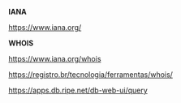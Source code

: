 **IANA**

https://www.iana.org/

**WHOIS**

https://www.iana.org/whois

https://registro.br/tecnologia/ferramentas/whois/

https://apps.db.ripe.net/db-web-ui/query
